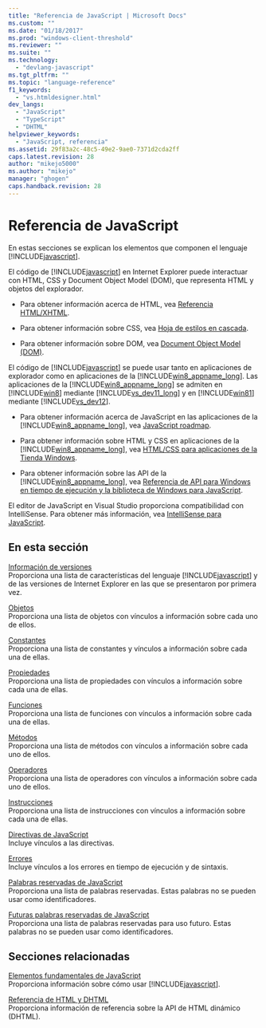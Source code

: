 ```yaml
---
title: "Referencia de JavaScript | Microsoft Docs"
ms.custom: ""
ms.date: "01/18/2017"
ms.prod: "windows-client-threshold"
ms.reviewer: ""
ms.suite: ""
ms.technology: 
  - "devlang-javascript"
ms.tgt_pltfrm: ""
ms.topic: "language-reference"
f1_keywords: 
  - "vs.htmldesigner.html"
dev_langs: 
  - "JavaScript"
  - "TypeScript"
  - "DHTML"
helpviewer_keywords: 
  - "JavaScript, referencia"
ms.assetid: 29f83a2c-48c5-49e2-9ae0-7371d2cda2ff
caps.latest.revision: 28
author: "mikejo5000"
ms.author: "mikejo"
manager: "ghogen"
caps.handback.revision: 28
---
```

# Referencia de JavaScript
En estas secciones se explican los elementos que componen el lenguaje [!INCLUDE[javascript](../../javascript/includes/javascript-md.md)].  
  
 El código de [!INCLUDE[javascript](../../javascript/includes/javascript-md.md)] en Internet Explorer puede interactuar con HTML, CSS y Document Object Model \(DOM\), que representa HTML y objetos del explorador.  
  
-   Para obtener información acerca de HTML, vea [Referencia HTML\/XHTML](http://go.microsoft.com/fwlink/p/?LinkId=251007).  
  
-   Para obtener información sobre CSS, vea [Hoja de estilos en cascada](http://go.microsoft.com/fwlink/p/?LinkId=251008).  
  
-   Para obtener información sobre DOM, vea [Document Object Model \(DOM\)](http://go.microsoft.com/fwlink/p/?LinkId=251009).  
  
 El código de [!INCLUDE[javascript](../../javascript/includes/javascript-md.md)] se puede usar tanto en aplicaciones de explorador como en aplicaciones de la [!INCLUDE[win8_appname_long](../../javascript/includes/win8-appname-long-md.md)].  Las aplicaciones de la [!INCLUDE[win8_appname_long](../../javascript/includes/win8-appname-long-md.md)] se admiten en [!INCLUDE[win8](../../javascript/includes/win8-md.md)] mediante [!INCLUDE[vs_dev11_long](../../javascript/includes/vs-dev11-long-md.md)] y en [!INCLUDE[win81](../../javascript/includes/win81-md.md)] mediante [!INCLUDE[vs_dev12](../../javascript/includes/vs-dev12-md.md)].  
  
-   Para obtener información acerca de JavaScript en las aplicaciones de la [!INCLUDE[win8_appname_long](../../javascript/includes/win8-appname-long-md.md)], vea [JavaScript roadmap](http://msdn.microsoft.com/es-es/4f28182b-1e4b-4bbd-8ae9-dcc504de4341).  
  
-   Para obtener información sobre HTML y CSS en aplicaciones de la [!INCLUDE[win8_appname_long](../../javascript/includes/win8-appname-long-md.md)], vea [HTML\/CSS para aplicaciones de la Tienda Windows](http://go.microsoft.com/fwlink/p/?LinkId=250939).  
  
-   Para obtener información sobre las API de la [!INCLUDE[win8_appname_long](../../javascript/includes/win8-appname-long-md.md)], vea [Referencia de API para Windows en tiempo de ejecución y la biblioteca de Windows para JavaScript](http://go.microsoft.com/fwlink/p/?LinkID=250938).  
  
 El editor de JavaScript en Visual Studio proporciona compatibilidad con IntelliSense.  Para obtener más información, vea [IntelliSense para JavaScript](~/ide/javascript-intellisense.md).  
  
## En esta sección  
 [Información de versiones](../../javascript/reference/javascript-version-information.md)  
 Proporciona una lista de características del lenguaje [!INCLUDE[javascript](../../javascript/includes/javascript-md.md)] y de las versiones de Internet Explorer en las que se presentaron por primera vez.  
  
 [Objetos](../../javascript/reference/javascript-objects.md)  
 Proporciona una lista de objetos con vínculos a información sobre cada uno de ellos.  
  
 [Constantes](../../javascript/reference/javascript-constants.md)  
 Proporciona una lista de constantes y vínculos a información sobre cada una de ellas.  
  
 [Propiedades](../../javascript/reference/javascript-properties.md)  
 Proporciona una lista de propiedades con vínculos a información sobre cada una de ellas.  
  
 [Funciones](../../javascript/reference/javascript-functions.md)  
 Proporciona una lista de funciones con vínculos a información sobre cada una de ellas.  
  
 [Métodos](../../javascript/reference/javascript-methods.md)  
 Proporciona una lista de métodos con vínculos a información sobre cada uno de ellos.  
  
 [Operadores](../../javascript/reference/javascript-operators.md)  
 Proporciona una lista de operadores con vínculos a información sobre cada uno de ellos.  
  
 [Instrucciones](../../javascript/reference/javascript-statements.md)  
 Proporciona una lista de instrucciones con vínculos a información sobre cada una de ellas.  
  
 [Directivas de JavaScript](../../javascript/reference/javascript-directives.md)  
 Incluye vínculos a las directivas.  
  
 [Errores](../../javascript/reference/javascript-errors.md)  
 Incluye vínculos a los errores en tiempo de ejecución y de sintaxis.  
  
 [Palabras reservadas de JavaScript](../../javascript/reference/javascript-reserved-words.md)  
 Proporciona una lista de palabras reservadas.  Estas palabras no se pueden usar como identificadores.  
  
 [Futuras palabras reservadas de JavaScript](../../javascript/reference/javascript-future-reserved-words.md)  
 Proporciona una lista de palabras reservadas para uso futuro.  Estas palabras no se pueden usar como identificadores.  
  
## Secciones relacionadas  
 [Elementos fundamentales de JavaScript](../../javascript/javascript-fundamentals.md)  
 Proporciona información sobre cómo usar [!INCLUDE[javascript](../../javascript/includes/javascript-md.md)].  
  
 [Referencia de HTML y DHTML](http://go.microsoft.com/fwlink/?LinkId=148095)  
 Proporciona información de referencia sobre la API de HTML dinámico \(DHTML\).